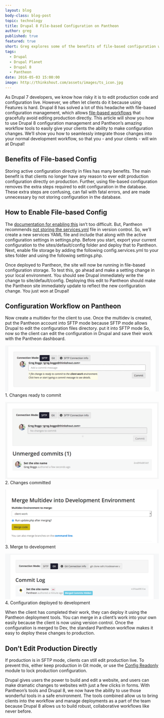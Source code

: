 ```yaml
---
layout: blog
body-class: blog-post
topic: technology
title: Drupal 8 File-based Configuration on Pantheon
author: greg
published: true
featured: true
short: Greg explores some of the benefits of file-based configuration with Pantheon.
tags:
  - Drupal
  - Drupal Planet
  - Drupal 8
  - Pantheon
date: 2016-05-03 15:00:00
image: http://thinkshout.com/assets/images/ts_icon.jpg
---
```


As Drupal 7 developers, we know how risky it is to edit production code and configuration live. However, we often let clients do it because using Features is hard. Drupal 8 has solved a lot of this headache with file-based configuration management, which allows [file-based workflows](http://www.gregboggs.com/drupal-configuration-best-practices/) that gracefully avoid editing production directly. This article will show you how to use Drupal 8 configuration management and Pantheon’s amazing workflow tools to easily give your clients the ability to make configuration changes. We’ll show you how to seamlessly integrate those changes into your normal development workflow, so that you - and your clients - will win at Drupal!

## Benefits of File-based Config

Storing active configuration directly in files has many benefits. The main benefit is that clients no longer have any reason to ever edit production configuration directly on production. Further, using file-based configuration removes the extra steps required to edit configuration in the database. These extra steps are confusing, can fail with fatal errors, and are made unnecessary by not storing configuration in the database.

## How to Enable File-based Config

The [documentation for enabling this](https://www.drupal.org/node/2416555) isn’t too difficult. But, Pantheon recommends [not storing the services.yml](https://pantheon.io/docs/services-yml/) file in version control. So, we’ll create a new services YAML file and include that along with the active configuration settings in settings.php. Before you start, export your current configuration to the sites/default/config folder and deploy that to Pantheon. Next, enable file storage by adding the following config.services.yml to your sites folder and using the following settings.php.

<script src="https://gist.github.com/Greg-Boggs/cfa837b4efddf268916ba30ac07d9a8d.js"></script>

Once deployed to Pantheon, the site will now be running in file-based configuration storage. To test this, go ahead and make a setting change in your local environment. You should see Drupal immediately write the change to site/default/config. Deploying this edit to Pantheon should make the Pantheon site immediately update to reflect the new configuration change. You just won at Drupal!

## Configuration Workflow on Pantheon

Now create a multidev for the client to use. Once the multidev is created, put the Pantheon account into SFTP mode because SFTP mode allows Drupal to edit the configuration files directory. put it into SFTP mode So, now so the client can edit the configuration in Drupal and save their work with the Pantheon dashboard.

![file-config1](/assets/images/blog/file-config1.png)<span class="caption"><i class="fa fa-caret-up"></i>1. Changes ready to commit</span>

![file-config2](/assets/images/blog/file-config2.png)<span class="caption"><i class="fa fa-caret-up"></i>2. Changes committed</span>

![file-config3](/assets/images/blog/file-config3.png)<span class="caption"><i class="fa fa-caret-up"></i>3. Merge to development</span>

![file-config4](/assets/images/blog/file-config4.png)<span class="caption"><i class="fa fa-caret-up"></i>4. Configuration deployed to development</span>

When the client has completed their work, they can deploy it using the Pantheon deployment tools. You can merge in a client’s work into your own easily because the client is now using version control. Once the configuration is merged to Dev, the standard Pantheon workflow makes it easy to deploy these changes to production.

## Don’t Edit Production Directly
If production is in SFTP mode, clients can still edit production live. To prevent this, either keep production in Git mode, or use the [Config Readonly](https://www.drupal.org/project/config_readonly) module to lock production configuration. 

Drupal gives users the power to build and edit a website, and users can make dramatic changes to websites with just a few clicks in forms. With Pantheon’s tools and Drupal 8, we now have the ability to use those wonderful tools in a safe environment. The tools combined allow us to  bring clients into the workflow and manage deployments as a part of the team because Drupal 8 allows us to build robust, collaborative workflows like never before. 



